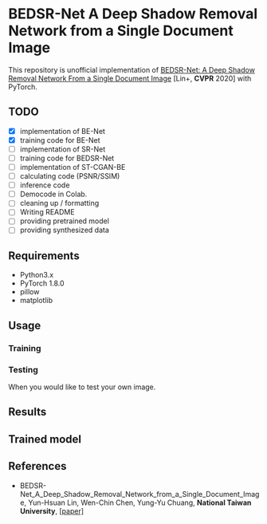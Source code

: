 # BEDSR-Net A Deep Shadow Removal Network from a Single Document Image

This repository is unofficial implementation of  [BEDSR-Net: A Deep Shadow Removal Network From a Single Document Image](https://openaccess.thecvf.com/content_CVPR_2020/html/Lin_BEDSR-Net_A_Deep_Shadow_Removal_Network_From_a_Single_Document_CVPR_2020_paper.html) [Lin+, **CVPR** 2020] with PyTorch.
## TODO
* [x] implementation of BE-Net
* [x] training code for BE-Net
* [ ] implementation of SR-Net
* [ ] training code for BEDSR-Net
* [ ] implementation of ST-CGAN-BE
* [ ] calculating code (PSNR/SSIM)
* [ ] inference code
* [ ] Democode in Colab.
* [ ] cleaning up / formatting 
* [ ] Writing README
* [ ] providing pretrained model
* [ ] providing synthesized data

## Requirements
* Python3.x
* PyTorch 1.8.0
* pillow
* matplotlib

## Usage

### Training

### Testing

When you would like to test your own image.

## Results

## Trained model

## References
* BEDSR-Net_A_Deep_Shadow_Removal_Network_from_a_Single_Document_Image, Yun-Hsuan Lin, Wen-Chin Chen, Yung-Yu Chuang, **National Taiwan University**, [[paper]](https://openaccess.thecvf.com/content_CVPR_2020/html/Lin_BEDSR-Net_A_Deep_Shadow_Removal_Network_From_a_Single_Document_CVPR_2020_paper.html)
